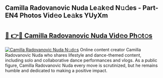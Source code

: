 ## Camilla Radovanovic Nuda Le𝚊k𝚎d N𝚞𝚍es - Part-EN4 Photos Vid𝚎o Le𝚊ks YUyXm

# <h2><a href="http://fbfpz9t.evod.top/?m=Camilla+Radovanovic+Nuda">🔗 👉🔴 Camilla Radovanovic Nuda Vid𝚎o Ph𝚘t𝚘s</a></h2>

[![Camilla Radovanovic Nuda N𝚞d𝚎s](https://i.imgur.com/8V9OHl7.gif)](http://fbfpz9t.evod.top/?m=Camilla+Radovanovic+Nuda)
Online content creator Camilla Radovanovic Nuda who shares lifestyle and dance-themed content, including solo and collaborative dance performances and vlogs. As a public figure, Camilla Radovanovic Nuda every move is scrutinized, but he remains humble and dedicated to making a positive impact. 
